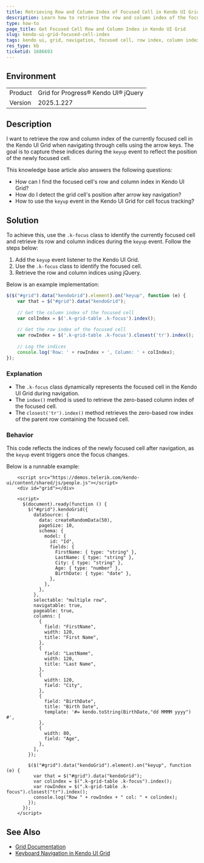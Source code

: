 ```yaml
---
title: Retrieving Row and Column Index of Focused Cell in Kendo UI Grid
description: Learn how to retrieve the row and column index of the focused cell in the Kendo UI Grid when navigating using arrow keys.
type: how-to
page_title: Get Focused Cell Row and Column Index in Kendo UI Grid
slug: kendo-ui-grid-focused-cell-index
tags: kendo ui, grid, navigation, focused cell, row index, column index, keyup event
res_type: kb
ticketid: 1686693
---
```


## Environment

<table>
<tbody>
<tr>
<td>Product</td>
<td>Grid for Progress® Kendo UI® jQuery</td>
</tr>
<tr>
<td>Version</td>
<td>2025.1.227</td>
</tr>
</tbody>
</table>

## Description

I want to retrieve the row and column index of the currently focused cell in the Kendo UI Grid when navigating through cells using the arrow keys. The goal is to capture these indices during the `keyup` event to reflect the position of the newly focused cell.

This knowledge base article also answers the following questions:

- How can I find the focused cell's row and column index in Kendo UI Grid?
- How do I detect the grid cell's position after arrow key navigation?
- How to use the `keyup` event in the Kendo UI Grid for cell focus tracking?

## Solution

To achieve this, use the `.k-focus` class to identify the currently focused cell and retrieve its row and column indices during the `keyup` event. Follow the steps below:

1. Add the `keyup` event listener to the Kendo UI Grid.
2. Use the `.k-focus` class to identify the focused cell.
3. Retrieve the row and column indices using jQuery.

Below is an example implementation:

```javascript
$($("#grid").data("kendoGrid").element).on("keyup", function (e) {
    var that = $("#grid").data("kendoGrid");
    
    // Get the column index of the focused cell
    var colIndex = $('.k-grid-table .k-focus').index();
    
    // Get the row index of the focused cell
    var rowIndex = $('.k-grid-table .k-focus').closest('tr').index();
    
    // Log the indices
    console.log('Row: ' + rowIndex + ', Column: ' + colIndex);
});
```

### Explanation

- The `.k-focus` class dynamically represents the focused cell in the Kendo UI Grid during navigation.
- The `index()` method is used to retrieve the zero-based column index of the focused cell.
- The `closest('tr').index()` method retrieves the zero-based row index of the parent row containing the focused cell.

### Behavior

This code reflects the indices of the newly focused cell after navigation, as the `keyup` event triggers once the focus changes.

Below is a runnable example:

```dojo
    <script src="https://demos.telerik.com/kendo-ui/content/shared/js/people.js"></script>
    <div id="grid"></div>

    <script>
      $(document).ready(function () {
        $("#grid").kendoGrid({
          dataSource: {
            data: createRandomData(50),
            pageSize: 10,
            schema: {
              model: {
                id: "Id",
                fields: {
                  FirstName: { type: "string" },
                  LastName: { type: "string" },
                  City: { type: "string" },
                  Age: { type: "number" },
                  BirthDate: { type: "date" },
                },
              },
            },
          },
          selectable: "multiple row",
          navigatable: true,
          pageable: true,
          columns: [
            {
              field: "FirstName",
              width: 120,
              title: "First Name",
            },
            {
              field: "LastName",
              width: 120,
              title: "Last Name",
            },
            {
              width: 120,
              field: "City",
            },
            {
              field: "BirthDate",
              title: "Birth Date",
              template: '#= kendo.toString(BirthDate,"dd MMMM yyyy") #',
            },
            {
              width: 80,
              field: "Age",
            },
          ],
        });

        $($("#grid").data("kendoGrid").element).on("keyup", function (e) {
          var that = $("#grid").data("kendoGrid");
          var colindex = $(".k-grid-table .k-focus").index();
          var rowIndex = $(".k-grid-table .k-focus").closest("tr").index();
          console.log("Row " + rowIndex + " col: " + colindex);
        });
      });
    </script>
```

## See Also

- [Grid Documentation](https://docs.telerik.com/kendo-ui/controls/data-management/grid/overview)
- [Keyboard Navigation in Kendo UI Grid](https://docs.telerik.com/kendo-ui/controls/grid/accessibility/key-nav)
